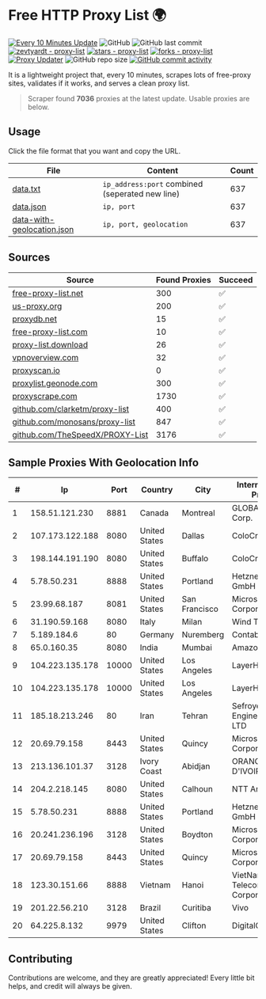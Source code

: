 
# Free HTTP Proxy List 🌍

[![Every 10 Minutes Update](https://github.com/mertguvencli/http-proxy-list/actions/workflows/main.yml/badge.svg?branch=main)](https://github.com/mertguvencli/http-proxy-list/actions/workflows/main.yml)
![GitHub](https://img.shields.io/github/license/mertguvencli/http-proxy-list)
![GitHub last commit](https://img.shields.io/github/last-commit/mertguvencli/http-proxy-list)
[![zevtyardt - proxy-list](https://img.shields.io/static/v1?label=zevtyardt&message=proxy-list&color=blue&logo=github)](https://github.com/zevtyardt/proxy-list "Go to GitHub repo")
[![stars - proxy-list](https://img.shields.io/github/stars/zevtyardt/proxy-list?style=social)](https://github.com/zevtyardt/proxy-list)
[![forks - proxy-list](https://img.shields.io/github/forks/zevtyardt/proxy-list?style=social)](https://github.com/zevtyardt/proxy-list)
[![Proxy Updater](https://github.com/zevtyardt/proxy-list/workflows/Proxy%20Updater/badge.svg)](https://github.com/zevtyardt/proxy-list/actions?query=workflow:"Proxy+Updater")
![GitHub repo size](https://img.shields.io/github/repo-size/zevtyardt/proxy-list)
[![GitHub commit activity](https://img.shields.io/github/commit-activity/m/zevtyardt/proxy-list?logo=commits)](https://github.com/zevtyardt/proxy-list/commits/main)

It is a lightweight project that, every 10 minutes, scrapes lots of free-proxy sites, validates if it works, and serves a clean proxy list.

> Scraper found **7036** proxies at the latest update. Usable proxies are below.

## Usage

Click the file format that you want and copy the URL.

|File|Content|Count|
|----|-------|-----|
|[data.txt](https://raw.githubusercontent.com/mertguvencli/http-proxy-list/main/proxy-list/data.txt)|`ip_address:port` combined (seperated new line)|637|
|[data.json](https://raw.githubusercontent.com/mertguvencli/http-proxy-list/main/proxy-list/data.json)|`ip, port`|637|
|[data-with-geolocation.json](https://raw.githubusercontent.com/mertguvencli/http-proxy-list/main/proxy-list/data-with-geolocation.json)|`ip, port, geolocation`|637|

## Sources

|Source|Found Proxies|Succeed|
|------|-------------|-------|
|[free-proxy-list.net](https://free-proxy-list.net)|300|✅|
|[us-proxy.org](https://www.us-proxy.org)|200|✅|
|[proxydb.net](http://proxydb.net)|15|✅|
|[free-proxy-list.com](https://free-proxy-list.com/?page=&port=&type%5B%5D=http&type%5B%5D=https&up_time=0&search=Search)|10|✅|
|[proxy-list.download](https://www.proxy-list.download/HTTP)|26|✅|
|[vpnoverview.com](https://vpnoverview.com/privacy/anonymous-browsing/free-proxy-servers)|32|✅|
|[proxyscan.io](https://www.proxyscan.io)|0|✅|
|[proxylist.geonode.com](https://proxylist.geonode.com/api/proxy-list?limit=300&page=1&sort_by=lastChecked&sort_type=desc&protocols=http,https)|300|✅|
|[proxyscrape.com](https://api.proxyscrape.com/v2/?request=displayproxies&protocol=http&timeout=10000&country=all&ssl=all&anonymity=all)|1730|✅|
|[github.com/clarketm/proxy-list](https://raw.githubusercontent.com/clarketm/proxy-list/master/proxy-list-raw.txt)|400|✅|
|[github.com/monosans/proxy-list](https://raw.githubusercontent.com/monosans/proxy-list/main/proxies/http.txt)|847|✅|
|[github.com/TheSpeedX/PROXY-List](https://raw.githubusercontent.com/TheSpeedX/PROXY-List/master/http.txt)|3176|✅|


## Sample Proxies With Geolocation Info

|#|Ip|Port|Country|City|Internet Service Provider|
|-|--|----|-------|----|-------------------------|
|1|158.51.121.230|8881|Canada|Montreal|GLOBALTELEHOST Corp.|
|2|107.173.122.188|8080|United States|Dallas|ColoCrossing|
|3|198.144.191.190|8080|United States|Buffalo|ColoCrossing|
|4|5.78.50.231|8888|United States|Portland|Hetzner Online GmbH|
|5|23.99.68.187|8081|United States|San Francisco|Microsoft Corporation|
|6|31.190.59.168|8080|Italy|Milan|Wind TRE S.P.A.|
|7|5.189.184.6|80|Germany|Nuremberg|Contabo GmbH|
|8|65.0.160.35|8080|India|Mumbai|Amazon.com|
|9|104.223.135.178|10000|United States|Los Angeles|LayerHost|
|10|104.223.135.178|10000|United States|Los Angeles|LayerHost|
|11|185.18.213.246|80|Iran|Tehran|Sefroyek Pardaz Engineering Co. LTD|
|12|20.69.79.158|8443|United States|Quincy|Microsoft Corporation|
|13|213.136.101.37|3128|Ivory Coast|Abidjan|ORANGE COTE D'IVOIRE|
|14|204.2.218.145|8080|United States|Calhoun|NTT America, Inc.|
|15|5.78.50.231|8888|United States|Portland|Hetzner Online GmbH|
|16|20.241.236.196|3128|United States|Boydton|Microsoft Corporation|
|17|20.69.79.158|8443|United States|Quincy|Microsoft Corporation|
|18|123.30.151.66|8888|Vietnam|Hanoi|VietNam Post and Telecom Corporation|
|19|201.22.56.210|3128|Brazil|Curitiba|Vivo|
|20|64.225.8.132|9979|United States|Clifton|DigitalOcean, LLC|



## Contributing

Contributions are welcome, and they are greatly appreciated! Every
little bit helps, and credit will always be given.

